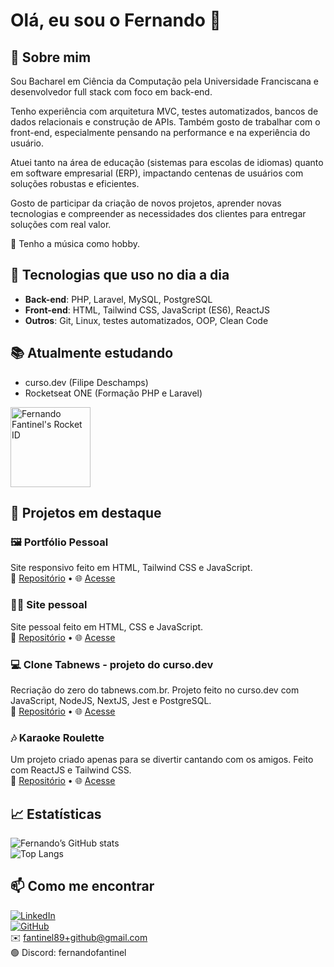 # Olá, eu sou o Fernando 👋

## 🧑 Sobre mim
Sou Bacharel em Ciência da Computação pela Universidade Franciscana e desenvolvedor full stack com foco em back-end.

Tenho experiência com arquitetura MVC, testes automatizados, bancos de dados relacionais e construção de APIs. Também gosto de trabalhar com o front-end, especialmente pensando na performance e na experiência do usuário.

Atuei tanto na área de educação (sistemas para escolas de idiomas) quanto em software empresarial (ERP), impactando centenas de usuários com soluções robustas e eficientes.

Gosto de participar da criação de novos projetos, aprender novas tecnologias e compreender as necessidades dos clientes para entregar soluções com real valor.

🎤 Tenho a música como hobby.

## 🚀 Tecnologias que uso no dia a dia
- **Back-end**: PHP, Laravel, MySQL, PostgreSQL
- **Front-end**: HTML, Tailwind CSS, JavaScript (ES6), ReactJS
- **Outros**: Git, Linux, testes automatizados, OOP, Clean Code

## 📚 Atualmente estudando
- curso.dev (Filipe Deschamps)
- Rocketseat ONE (Formação PHP e Laravel)

<a href="https://app.rocketseat.com.br/me/fernandofantinel"><img src="https://app.rocketseat.com.br/api/rocketid/share?slug=fernandofantinel&type=card" width="128" alt="Fernando Fantinel's Rocket ID"/></a>

## 📂 Projetos em destaque
### 🖼️ Portfólio Pessoal
Site responsivo feito em HTML, Tailwind CSS e JavaScript.  
🔗 [Repositório](https://github.com/fernandofantinel/portfolio-static) • 🌐 [Acesse](https://portfolio.fantinel.dev.br/)

### 👨‍💻 Site pessoal
Site pessoal feito em HTML, CSS e JavaScript.  
🔗 [Repositório](https://github.com/fernandofantinel/devlinks) • 🌐 [Acesse](https://fantinel.dev.br/)

### 💻 Clone Tabnews - projeto do curso.dev
Recriação do zero do tabnews.com.br. Projeto feito no curso.dev com JavaScript, NodeJS, NextJS, Jest e PostgreSQL.   
🔗 [Repositório](https://github.com/fernandofantinel/clone-tabnews) • 🌐 [Acesse](https://clone-tabnews.fantinel.dev.br/api/v1/status)

### 🎶 Karaoke Roulette
Um projeto criado apenas para se divertir cantando com os amigos. Feito com ReactJS e Tailwind CSS.  
🔗 [Repositório](https://github.com/fernandofantinel/karaoke-roulette) • 🌐 [Acesse](https://karaoke-roulette.vercel.app/)

## 📈 Estatísticas
![Fernando’s GitHub stats](https://github-readme-stats.vercel.app/api?username=fernandofantinel&show_icons=true)  
![Top Langs](https://github-readme-stats.vercel.app/api/top-langs/?username=fernandofantinel&layout=compact)

## 📫 Como me encontrar
[![LinkedIn](https://img.shields.io/badge/LinkedIn-Fernando-blue)](https://linkedin.com/in/fernando-fantinel)  
[![GitHub](https://img.shields.io/badge/GitHub-Fernando-f0f6fc)](https://github.com/fernandofantinel)  
✉️ fantinel89+github@gmail.com  
🟢 Discord: fernandofantinel
